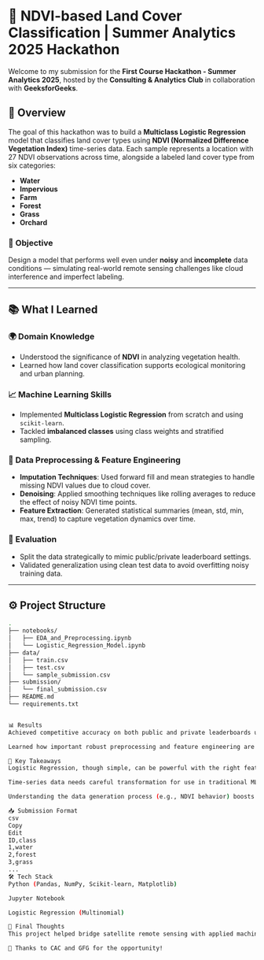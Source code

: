 # 🌱 NDVI-based Land Cover Classification | Summer Analytics 2025 Hackathon

Welcome to my submission for the **First Course Hackathon - Summer Analytics 2025**, hosted by the **Consulting & Analytics Club** in collaboration with **GeeksforGeeks**.

## 🚀 Overview

The goal of this hackathon was to build a **Multiclass Logistic Regression** model that classifies land cover types using **NDVI (Normalized Difference Vegetation Index)** time-series data. Each sample represents a location with 27 NDVI observations across time, alongside a labeled land cover type from six categories:

- **Water**
- **Impervious**
- **Farm**
- **Forest**
- **Grass**
- **Orchard**

### 🎯 Objective

Design a model that performs well even under **noisy** and **incomplete** data conditions — simulating real-world remote sensing challenges like cloud interference and imperfect labeling.

---

## 📚 What I Learned

### 🌍 Domain Knowledge
- Understood the significance of **NDVI** in analyzing vegetation health.
- Learned how land cover classification supports ecological monitoring and urban planning.

### 📈 Machine Learning Skills
- Implemented **Multiclass Logistic Regression** from scratch and using `scikit-learn`.
- Tackled **imbalanced classes** using class weights and stratified sampling.

### 🧹 Data Preprocessing & Feature Engineering
- **Imputation Techniques**: Used forward fill and mean strategies to handle missing NDVI values due to cloud cover.
- **Denoising**: Applied smoothing techniques like rolling averages to reduce the effect of noisy NDVI time points.
- **Feature Extraction**: Generated statistical summaries (mean, std, min, max, trend) to capture vegetation dynamics over time.

### 🧪 Evaluation
- Split the data strategically to mimic public/private leaderboard settings.
- Validated generalization using clean test data to avoid overfitting noisy training data.

---

## ⚙️ Project Structure

```bash
.
├── notebooks/
│   ├── EDA_and_Preprocessing.ipynb
│   └── Logistic_Regression_Model.ipynb
├── data/
│   ├── train.csv
│   ├── test.csv
│   └── sample_submission.csv
├── submission/
│   └── final_submission.csv
├── README.md
└── requirements.txt


📊 Results
Achieved competitive accuracy on both public and private leaderboards using only logistic regression.

Learned how important robust preprocessing and feature engineering are when working with real-world noisy datasets.

🧠 Key Takeaways
Logistic Regression, though simple, can be powerful with the right features.

Time-series data needs careful transformation for use in traditional ML models.

Understanding the data generation process (e.g., NDVI behavior) boosts modeling decisions.

📥 Submission Format
csv
Copy
Edit
ID,class
1,water
2,forest
3,grass
...
🛠 Tech Stack
Python (Pandas, NumPy, Scikit-learn, Matplotlib)

Jupyter Notebook

Logistic Regression (Multinomial)

🏁 Final Thoughts
This project helped bridge satellite remote sensing with applied machine learning. Handling missing values, denoising time-series, and working with logistic regression under constraints simulated real-world constraints beautifully.

🔗 Thanks to CAC and GFG for the opportunity!
